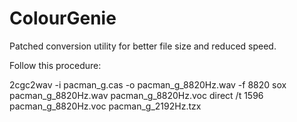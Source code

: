 # ColourGenie

Patched conversion utility for better file size and reduced speed.

Follow this procedure:

2cgc2wav -i pacman_g.cas -o pacman_g_8820Hz.wav -f 8820
sox pacman_g_8820Hz.wav pacman_g_8820Hz.voc
direct /t 1596 pacman_g_8820Hz.voc pacman_g_2192Hz.tzx
